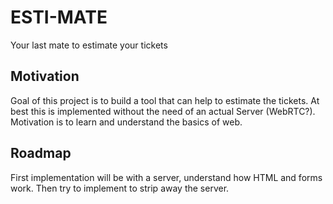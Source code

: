 # ESTI-MATE

Your last mate to estimate your tickets

## Motivation

Goal of this project is to build a tool that can help to estimate the tickets. At best this is implemented without the need of an actual Server (WebRTC?). Motivation is to learn and understand the basics of web.

## Roadmap

First implementation will be with a server, understand how HTML and forms work. Then try to implement to strip away the server.
